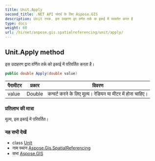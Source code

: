 ```yaml
---
title: Unit.Apply
second_title: .NET API संदर्भ के लिए Aspose.GIS
description: Unit तरक. इस उदहरण द्वर वर्णत तर्क क इकई में परवर्तत करत है
type: docs
weight: 60
url: /hi/net/aspose.gis.spatialreferencing/unit/apply/
---
```

## Unit.Apply method

इस उदाहरण द्वारा वर्णित तर्क को इकाई में परिवर्तित करता है।

```csharp
public double Apply(double value)
```

| पैरामीटर | प्रकार | विवरण |
| --- | --- | --- |
| value | Double | कन्वर्ट करने के लिए मूल्य। रेडियन या मीटर में होना चाहिए। |

### प्रतिलाभ की मात्रा

मूल्य, इस इकाई में परिवर्तित।

### यह सभी देखें

* class [Unit](../)
* नाम स्थान [Aspose.Gis.SpatialReferencing](../../unit/)
* सभा [Aspose.GIS](../../../)


